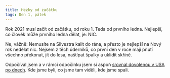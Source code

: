```yaml
---
title: Hezky od začátku
tags: Den 1, pátek
---
```


Rok 2021 musí začít od začátku, od roku 1. Teda od prvního ledna. Nejlepší, co člověk může prvního ledna dělat, je: NIC.

Ne, vážně: Nemusíte na Silvestra kalit do rána, a přesto je nejlepší na Nový rok nedělat nic. Nejsem z těch úderníků, co první den v roce mají pnutí všechno překonat, jít do lesa, naštípat špalky a uklidit skříně.

Odpočíval jsem a v rámci odpočinku jsem si aspoň [srovnal dovolenou v USA po dnech](https://medium.com/best-western/cesta-na-zapad-usa-e3d661f66b5d). Kde jsme byli, co jsme tam viděli, kde jsme spali. 